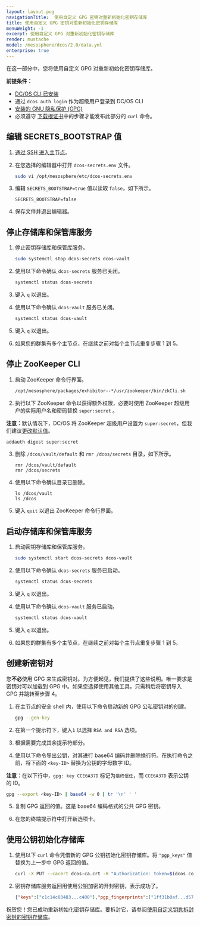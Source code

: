```yaml
---
layout: layout.pug
navigationTitle:  使用自定义 GPG 密钥对重新初始化密钥存储库
title: 使用自定义 GPG 密钥对重新初始化密钥存储库
menuWeight: -1
excerpt: 使用自定义 GPG 对重新初始化密钥存储库
render: mustache
model: /mesosphere/dcos/2.0/data.yml
enterprise: true
---
```

<!-- The source repository for this topic is https://github.com/dcos/dcos-docs-site -->

在这一部分中，您将使用自定义 GPG 对重新初始化密钥存储库。

**前提条件：**

- [DC/OS CLI 已安装](/mesosphere/dcos/cn/2.0/cli/install/)
- 通过 `dcos auth login` 作为超级用户登录到 DC/OS CLI
- [安装的 GNU 隐私保护 (GPG)](http：//brewformulas.org/gnupg)
- 必须遵守 [下载根证书](/mesosphere/dcos/cn/2.0/security/ent/tls-ssl/get-cert/)中的步骤才能发布此部分的 `curl` 命令。

## <a name="1"></a>编辑 SECRETS_BOOTSTRAP 值

1. [通过 SSH 进入主节点](/mesosphere/dcos/cn/2.0/administering-clusters/sshcluster/)。

2. 在您选择的编辑器中打开 `dcos-secrets.env` 文件。

   ```bash
   sudo vi /opt/mesosphere/etc/dcos-secrets.env
   ```

3. 编辑 `SECRETS_BOOTSTRAP=true` 值以读取 `false`，如下所示。

   ```
   SECRETS_BOOTSTRAP=false
   ```

4. 保存文件并退出编辑器。

## <a name="2"></a>停止存储库和保管库服务
1. 停止密钥存储库和保管库服务。

   ```bash
   sudo systemctl stop dcos-secrets dcos-vault
   ```

1. 使用以下命令确认 `dcos-secrets` 服务已关闭。

   ```bash
   systemctl status dcos-secrets
   ```

1. 键入 `q` 以退出。

1. 使用以下命令确认 `dcos-vault` 服务已关闭。

   ```bash
   systemctl status dcos-vault
   ```
1. 键入 `q` 以退出。

1. 如果您的群集有多个主节点，在继续之前对每个主节点重复步骤 1 到 5。

## <a name="3"></a>停止 ZooKeeper CLI

1. 启动 ZooKeeper 命令行界面。

   ```bash
   /opt/mesosphere/packages/exhibitor--*/usr/zookeeper/bin/zkCli.sh
   ```

1. 执行以下 ZooKeeper 命令以获得额外权限，必要时使用 ZooKeeper 超级用户的实际用户名和密码替换 `super:secret` 。

  <p class="message--note"><strong>注意：</strong>默认情况下，DC/OS 将 ZooKeeper 超级用户设置为 <code>super:secret</code>，但我们建议<a href="/mesosphere/dcos/cn/2.0/installing/production/advanced-configuration/configuration-reference/#zk-superuser">更改默认值</a>。</p>


   ```bash
   addauth digest super:secret
   ```

3. 删除 `/dcos/vault/default` 和 `rmr /dcos/secrets` 目录，如下所示。

   ```
   rmr /dcos/vault/default
   rmr /dcos/secrets
   ```

1. 使用以下命令确认目录已删除。

   ```
   ls /dcos/vault
   ls /dcos
   ```

1. 键入 `quit` 以退出 ZooKeeper 命令行界面。

## <a name="4"></a>启动存储库和保管库服务

1. 启动密钥存储库和保管库服务。

   ```bash
   sudo systemctl start dcos-secrets dcos-vault
   ```

1. 使用以下命令确认 `dcos-secrets` 服务已启动。

   ```bash
   systemctl status dcos-secrets
   ```

1. 键入 `q` 以退出。

1. 使用以下命令确认 `dcos-vault` 服务已启动。

   ```bash
   systemctl status dcos-vault
   ```

1. 键入 `q` 以退出。

1. 如果您的群集有多个主节点，在继续之前对每个主节点重复步骤 1 到 5。

## <a name="5"></a> 创建新密钥对
您**不必**使用 GPG 来生成密钥对。为方便起见，我们提供了这些说明。唯一要求是密钥对可以加载到 GPG 中。如果您选择使用其他工具，只需稍后将密钥导入 GPG 并跳转至步骤 4。

1. 在主节点的安全 shell 内，使用以下命令启动新的 GPG 公私密钥对的创建。

   ```bash
   gpg --gen-key
   ```

1. 在第一个提示符下，键入`1` 以选择 `RSA and RSA` 选项。

1. 根据需要完成其余提示符部分。

1. 使用以下命令导出公钥，对其进行 base64 编码并删除换行符。在执行命令之前，将下面的 `<key-ID>` 替换为公钥的字母数字 ID。

  <p class="message--note"><strong>注意：</strong>在以下行中，<code>gpg: key CCE6A37D</code> 标记为<code>最终信任</code>，而 <code>CCE6A37D</code> 表示公钥的 ID。</p>

   ```bash
   gpg --export <key-ID> | base64 -w 0 | tr '\n' ' '
   ```
5. 复制 GPG 返回的值。这是 base64 编码格式的公共 GPG 密钥。

1. 在您的终端提示符中打开新选项卡。

## <a name="6"></a>使用公钥初始化存储库

1. 使用以下 `curl` 命令凭借新的 GPG 公钥初始化密钥存储库。将 `"pgp_keys"` 值替换为上一步中 GPG 返回的值。

   ```bash
   curl -X PUT --cacert dcos-ca.crt -H "Authorization: token=$(dcos config show core.dcos_acs_token)" -d '{"shares":1,"threshold":1,"pgp_keys":["mQIN...xQPE="]}' $(dcos config show core.dcos_url)/secrets/v1/init/default -H 'Content-Type: application/json'
   ```

1. 密钥存储库服务返回用使用公钥加密的开封密钥，表示成功了。

   ```json
   {"keys":["c1c14c03483...c400"],"pgp_fingerprints":["1ff31b0af...d57b464df4"],"root_token":"da8e3b55-8719-4594-5378-4a9f3498387f"}
   ```

祝贺您！您已成功重新初始化密钥存储库。要拆封它，请参阅[使用自定义钥匙拆封密封的密钥存储库](/mesosphere/dcos/cn/2.0/security/ent/secrets/unseal-store/#unseal-cust-keys)。
